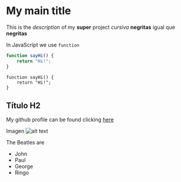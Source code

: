# My main title
This is the _description_ of my **super** project *cursiva*
__negritas__ igual que **negritas**

In JavaScript we use `function`

<!-- Así también lo interpreta como código y se puede indicar el lenguaje -->
```javascript
function sayHi() {
    return "Hi!";
}
```


<!-- Identando lo asume como código -->
    function sayHi() {
        return "Hi!";
    }


## Título H2

My github profile can be found clicking [here](http://markdown-guide.readthedocs.io/en/latest/basics.html)

Imagen
![alt text](https://pixabay.com/static/uploads/photo/2016/03/28/12/35/cat-1285634_960_720.png "Cat")

The Beatles are
* John
* Paul
* George
* Ringo
